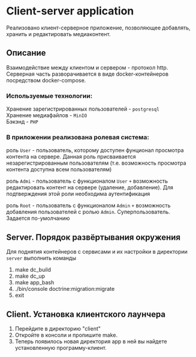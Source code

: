 # Client-server application

Реализовано клиент-серверное приложение, позволяющее добавлять, хранить и редактировать медиаконтент.

## Описание

Взаимодействие между клиентом и сервером - протокол http. \
Серверная часть разворачивается в виде docker-контейнеров посредством docker-compose.

### Используемые технологии:
Хранение зарегистрированных пользователей - `postgresql` \
Хранение медиафайлов - `MinIO` \
Бэкэнд - `PHP`

### В приложении реализована ролевая система:

роль `User` - пользователь, которому доступен фунционал просмотра контента на сервере. Данная роль присваивается незарегистрированным пользователям (т.е. возможность просмотра контента доступна всем пользователям)

роль `Admi` - пользователь с функционалом `User` `+` возможность редактировать контент на сервере (удаление, добавление). Для подтверждения этой роли необходима аутентификация

роль `Root` - пользователь с функционалом `Admin` `+` возможность добавления пользователей с ролью `Admin`. Суперпользователь. Задается по-умолчанию

## Server. Порядок развёртывания окружения

Для поднятия контейнеров с сервисами и их настройки в директории `server` выполнить команды

1. make dc_build
2. make dc_up
3. make app_bash
4. ./bin/console doctrine:migration:migrate
5. exit

## Client. Установка клиентского лаунчера

1. Перейдите в директорию "client"
2. Откройте в консоли и пропишите make.
3. Теперь появилось новая директория app в ней вы найдете установленную программу-клиент.